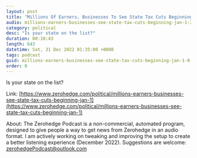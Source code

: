```yaml
---
layout: post
title: "Millions Of Earners, Businesses To See State Tax Cuts Beginning On Jan. 1"
audio: millions-earners-businesses-see-state-tax-cuts-beginning-jan-1-2
category: political
desc: "Is your state on the list?"
duration: 00:10:43
length: 643
datetime: Sat, 31 Dec 2022 01:35:00 +0000
tags: podcast
guid: millions-earners-businesses-see-state-tax-cuts-beginning-jan-1-0
order: 0
---
```

Is your state on the list?

Link: [https://www.zerohedge.com/political/millions-earners-businesses-see-state-tax-cuts-beginning-jan-1](https://www.zerohedge.com/political/millions-earners-businesses-see-state-tax-cuts-beginning-jan-1)

About: The Zerohedge Podcast is a non-commercial, automated program, designed to give people a way to get news from Zerohedge in an audio format.  I am actively working on tweaking and improving the setup to create a better listening experience (December 2022).  Suggestions are welcome: [zerohedgePodcast@outlook.com](mailto:zerohedgePodcast@outlook.com)